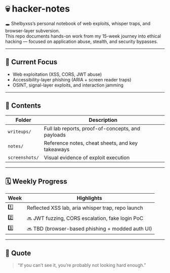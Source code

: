 # 💀 hacker-notes

🕳️ Shelbyxss’s personal notebook of web exploits, whisper traps, and browser-layer subversion.  
This repo documents hands-on work from my 15-week journey into ethical hacking — focused on application abuse, stealth, and security bypasses.

---

## 🧠 Current Focus
- Web exploitation (XSS, CORS, JWT abuse)
- Accessibility-layer phishing (ARIA + screen reader traps)
- OSINT, signal-layer exploits, and interaction jamming

---

## 📂 Contents

| Folder         | Description                                      |
|----------------|--------------------------------------------------|
| `writeups/`    | Full lab reports, proof-of-concepts, and payloads |
| `notes/`       | Reference notes, cheat sheets, and key takeaways |
| `screenshots/` | Visual evidence of exploit execution             |

---

## 🗓️ Weekly Progress
| Week | Highlights                                      |
|------|-------------------------------------------------|
| 1️⃣   | Reflected XSS lab, aria whisper trap, repo launch |
| 2️⃣   | 🔜 JWT fuzzing, CORS escalation, fake login PoC    |
| 3️⃣   | 🔜 TBD (browser-based phishing + modded auth UI)  |

---

## 🧷 Quote
> “If you can’t see it, you’re probably not looking hard enough.”
